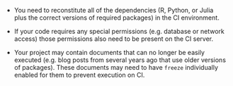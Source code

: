 
- You need to reconstitute all of the dependencies (R, Python, or Julia plus the correct versions of required packages) in the CI environment.

- If your code requires any special permissions (e.g. database or network access) those permissions also need to be present on the CI server.

- Your project may contain documents that can no longer be easily executed (e.g. blog posts from several years ago that use older versions of packages). These documents may need to have `freeze` individually enabled for them to prevent execution on CI.



